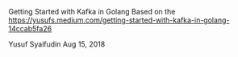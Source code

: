 Getting Started with Kafka in Golang
Based on the https://yusufs.medium.com/getting-started-with-kafka-in-golang-14ccab5fa26


Yusuf Syaifudin
Aug 15, 2018



